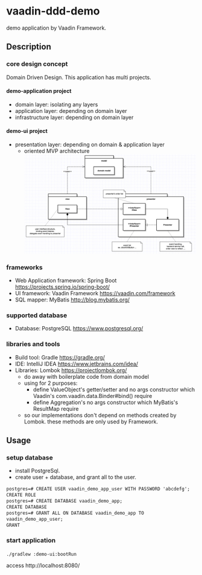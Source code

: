 # vaadin-ddd-demo

demo application by Vaadin Framework.  

## Description

### core design concept

Domain Driven Design.
This application has multi projects.

#### demo-application project

* domain layer: isolating any layers
* application layer: depending on domain layer
* infrastructure layer: depending on domain layer

#### demo-ui project

* presentation layer: depending on domain & application layer
  * oriented MVP architecture
![mvp-concept](./mvp-concept.png)

### frameworks

* Web Application framework: Spring Boot https://projects.spring.io/spring-boot/ 
* UI framework: Vaadin Framework https://vaadin.com/framework
* SQL mapper: MyBatis http://blog.mybatis.org/

### supported database

* Database: PostgreSQL https://www.postgresql.org/

### libraries and tools

* Build tool: Gradle https://gradle.org/
* IDE: IntelliJ IDEA https://www.jetbrains.com/idea/
* Libraries: Lombok https://projectlombok.org/
  * do away with boilerplate code from domain model
  * using for 2 purposes:
    * define ValueObject's getter/setter and no args constructor which Vaadin's com.vaadin.data.Binder#bind() require
    * define Aggregation's no args constructor which MyBatis's ResultMap require
  * so our implementations don't depend on methods created by Lombok. these methods are only used by Framework.

## Usage

### setup database

* install PostgreSql.
* create user + database, and grant all to the user. 

```
postgres=# CREATE USER vaadin_demo_app_user WITH PASSWORD 'abcdefg';
CREATE ROLE
postgres=# CREATE DATABASE vaadin_demo_app;
CREATE DATABASE
postgres=# GRANT ALL ON DATABASE vaadin_demo_app TO vaadin_demo_app_user;
GRANT
```

### start application

`./gradlew :demo-ui:bootRun`

access http://localhost:8080/
